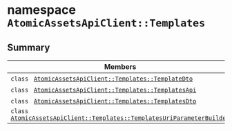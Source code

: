 # namespace `AtomicAssetsApiClient::Templates` 

## Summary

 Members                                | Descriptions                                
----------------------------------------|---------------------------------------------
`class ` [`AtomicAssetsApiClient::Templates::TemplateDto`](.github/workflows/documentation/md/AtomicAssetsApiClient--Templates--TemplateDto.md#class_atomic_assets_api_client_1_1_templates_1_1_template_dto) | 
`class ` [`AtomicAssetsApiClient::Templates::TemplatesApi`](.github/workflows/documentation/md/AtomicAssetsApiClient--Templates--TemplatesApi.md#class_atomic_assets_api_client_1_1_templates_1_1_templates_api) | 
`class ` [`AtomicAssetsApiClient::Templates::TemplatesDto`](.github/workflows/documentation/md/AtomicAssetsApiClient--Templates--TemplatesDto.md#class_atomic_assets_api_client_1_1_templates_1_1_templates_dto) | 
`class ` [`AtomicAssetsApiClient::Templates::TemplatesUriParameterBuilder`](.github/workflows/documentation/md/AtomicAssetsApiClient--Templates--TemplatesUriParameterBuilder.md#class_atomic_assets_api_client_1_1_templates_1_1_templates_uri_parameter_builder) | 

